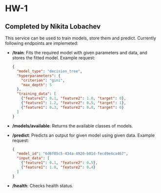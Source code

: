 # HW-1
## Completed by Nikita Lobachev

This service can be used to train models, store them and predict.
Currently following endpoints are implemeted:
- **/train**: 
Fits the required model with given parameters and data, and stores the fitted model. Example request:
    ```json
    {
      "model_type": "decision_tree",
      "hyperparameters": {
        "criterion": "gini",
        "max_depth": 5
      },
      "training_data": [
        {"feature1": 0.1, "feature2": 1.0, "target": 0},
        {"feature1": 1.2, "feature2": 0.5, "target": 1},
        {"feature1": 0.3, "feature2": 0.8, "target": 0}
      ]
    }
    ```
- **/models/available**:
Returns the available classes of models.

- **/predict**:
Predicts an output for given model using given data. Example request:
    ```json
    {
      "model_id": "6d6f05c5-434a-4920-b01d-fecd9e4ca467",
      "input_data": [
        {"feature1": 0.1, "feature2": 0.5},
        {"feature1": 1.0, "feature2": 0.4}
      ]
    }
    ```

- **/health**:
Checks health status.